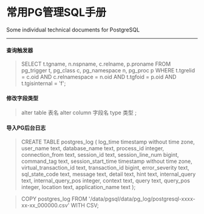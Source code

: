 # 常用PG管理SQL手册
Some individual technical documents for PostgreSQL

---

#### 查询触发器

> SELECT t.tgname, n.nspname, c.relname, p.proname
	FROM pg_trigger t, pg_class c, pg_namespace n, pg_proc p
		WHERE t.tgrelid = c.oid
          AND c.relnamespace = n.oid
          AND t.tgfoid = p.oid
          AND t.tgisinternal = 'f';
		  

#### 修改字段类型

> alter table 表名 alter column 字段名 type 类型 ;  


#### 导入PG后台日志
> CREATE TABLE postgres_log
    (
        log_time timestamp without time zone,
        user_name text,
        database_name text,
        process_id integer,
        connection_from text,
        session_id text,
        session_line_num bigint,
        command_tag text,
        session_start_time timestamp without time zone,
        virtual_transaction_id text,
        transaction_id bigint,
        error_severity text,
        sql_state_code text,
        message text,
        detail text,
        hint text,
        internal_query text,
        internal_query_pos integer,
        context text,
        query text,
        query_pos integer,
        location text,
        application_name text
    );
    
> COPY postgres_log FROM '/data/pgsql/data/pg_log/postgresql-xxxx-xx-xx_000000.csv' WITH CSV;